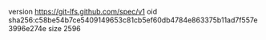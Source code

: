 version https://git-lfs.github.com/spec/v1
oid sha256:c58be54b7ce5409149653c81cb5ef60db4784e863375b11ad7f557e3996e274e
size 2596
